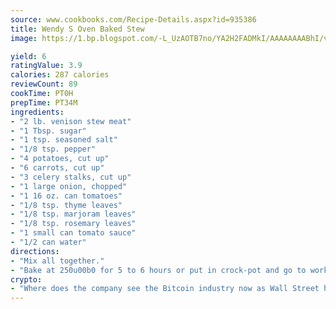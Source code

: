 ```yaml
---
source: www.cookbooks.com/Recipe-Details.aspx?id=935386
title: Wendy S Oven Baked Stew
image: https://1.bp.blogspot.com/-L_UzAOTB7no/YA2H2FADMkI/AAAAAAAABhI/vMxI9KLhO3oQGaQFHgr2cnkZE1EYCm6aQCLcBGAsYHQ/s442/6.png

yield: 6
ratingValue: 3.9
calories: 287 calories
reviewCount: 89
cookTime: PT0H
prepTime: PT34M
ingredients:
- "2 lb. venison stew meat"
- "1 Tbsp. sugar"
- "1 tsp. seasoned salt"
- "1/8 tsp. pepper"
- "4 potatoes, cut up"
- "6 carrots, cut up"
- "3 celery stalks, cut up"
- "1 large onion, chopped"
- "1 16 oz. can tomatoes"
- "1/8 tsp. thyme leaves"
- "1/8 tsp. marjoram leaves"
- "1/8 tsp. rosemary leaves"
- "1 small can tomato sauce"
- "1/2 can water"
directions:
- "Mix all together."
- "Bake at 250u00b0 for 5 to 6 hours or put in crock-pot and go to work!"
crypto:
- "Where does the company see the Bitcoin industry now as Wall Street has begun to embrace it and what was the turning point that legitimatized Bitcoin?"
---
```

